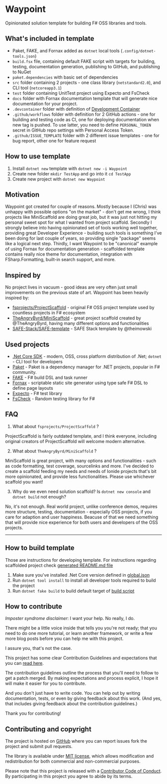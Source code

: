 # Waypoint

Opinionated solution template for building F# OSS libraries and tools.

## What's included in template

* Paket, FAKE, and Fornax added as `dotnet` local tools (`.config/dotnet-tools.json`)
* `build.fsx` file, containing default FAKE script with targets for building, testing, documentation generation, publishing to GitHub, and publishing to NuGet
* `paket.dependencies` with basic set of dependencies
* `src` folder containing 2 projects - one class library (`netstandard2.0`), and CLI tool (`netcoreapp3.1`)
* `test` folder containing UnitTest project using Expecto and FsCheck
* `docs` folder with Fornax documentation template that will generate nice documentation for your project.
* `.devcontainer` folder with definition of [Development Container](https://code.visualstudio.com/docs/remote/containers)
* `.github/workflows` folder with definition for 2 GitHub actions - one for building and testing code as CI, one for deploying documentation when new tag is pushed. To use latter, you need to define `PERSONAL_TOKEN` secret in GitHub repo settings with Personal Access Token.
* `.github/ISSUE_TEMPLATE` folder with 2 different issue templates - one for bug report, other one for feature request

## How to use template

1. Install `dotnet new` template with `dotnet new -i Waypoint`
2. Create new folder `mkdir TestApp` and go into it `cd TestApp`
3. Create new project with `dotnet new Waypoint`

## Motivation

Waypoint got created for couple of reasons. Mostly because I (Chris) was unhappy with possible options "on the market" - don't get me wrong, I think projects like MiniScaffold are doing great job, but it was just not hitting my personal sweet spot for what I wanted from project scaffold. Secondly I strongly believe into having opinionated set of tools working well together, providing great Developer Experience - building such tools is something I've been doing for last couple of years, so providing single "package" seems like a logical next step. Thirdly, I want Waypoint to be "canonical" example of using Fornax for documentation generation - scaffolded template contains really nice theme for documentation, integration with FSharp.Formatting, built-in search support, and more.


## Inspired by

No project lives in vacuum - good ideas are very often just small improvements on the previous state of art. Waypoint has been heavily inspired by:

* [fsprojects/ProjectScaffold](https://github.com/fsprojects/ProjectScaffold) - original F# OSS project template used by countless projects in F# ecosystem
* [TheAngryByrd/MiniScaffold](https://github.com/TheAngryByrd/MiniScaffold) - great project scaffold created by @TheAngryByrd, having many different options and functionalities
* [SAFE-Stack/SAFE-template](https://github.com/SAFE-Stack/SAFE-template) - SAFE Stack template by @theimowski

## Used projects

* [.Net Core SDK](https://dotnet.microsoft.com/download) - modern, OSS, cross platform distribution of .Net; `dotnet` - CLI tool for developers
* [Paket](https://fsprojects.github.io/Paket/) - Paket is a dependency manager for .NET projects, popular in F# community.
* [FAKE](https://fake.build/) - F# build DSL and task runner
* [Fornax](https://ionide.io/Tools/fornax.html) - scriptable static site generator using type safe F# DSL to define page layouts
* [Expecto](https://github.com/haf/expecto) - F# test library
* [FsCheck](https://github.com/fscheck/FsCheck) - Random testing library for F#

## FAQ

1. What about `fsprojects/ProjectScaffold` ?

ProjectScaffold is fairly outdated template, and I think everyone, including original creators of ProjectScaffold will welcome modern alternative.

2. What about `TheAngryByrd/MiniScaffold` ?

MiniScaffold is great project, with many options and functionalities - such as code formatting, test coverage, sourcelinks and more. I've decided to create a scaffold feeding my needs and needs of Ionide projects that's bit more opinionated, and provide less functionalities. Please use whichever scaffold you want!

3. Why do we even need solution scaffold? Is `dotnet new console` and `dotnet build` not enough?

No, it's not enough. Real world project, unlike conference demos, requires more structure, testing, documentation - especially OSS projects, if you care for adaption and user happiness. Beacuse of that we need something that will provide nice experience for both users and developers of the OSS projects.

---

## How to build template

Those are instructions for developing template. For instructions regarding scaffolded project check [generated README.md file](Content/README.md)

1. Make sure you've installed .Net Core version defined in [global.json](global.json)
2. Run `dotnet tool install` to install all developer tools required to build the project
3. Run `dotnet fake build` to build default target of [build script](build.fsx)

## How to contribute

*Imposter syndrome disclaimer*: I want your help. No really, I do.

There might be a little voice inside that tells you you're not ready; that you need to do one more tutorial, or learn another framework, or write a few more blog posts before you can help me with this project.

I assure you, that's not the case.

This project has some clear Contribution Guidelines and expectations that you can [read here](CONTRIBUTING.md).

The contribution guidelines outline the process that you'll need to follow to get a patch merged. By making expectations and process explicit, I hope it will make it easier for you to contribute.

And you don't just have to write code. You can help out by writing documentation, tests, or even by giving feedback about this work. (And yes, that includes giving feedback about the contribution guidelines.)

Thank you for contributing!


## Contributing and copyright

The project is hosted on [GitHub](https://github.com/ionide/waypoint) where you can report issues fork
the project and submit pull requests.

The library is available under [MIT license](LICENSE.md), which allows modification and redistribution for both commercial and non-commercial purposes.

Please note that this project is released with a [Contributor Code of Conduct](CODE_OF_CONDUCT.md). By participating in this project you agree to abide by its terms.
